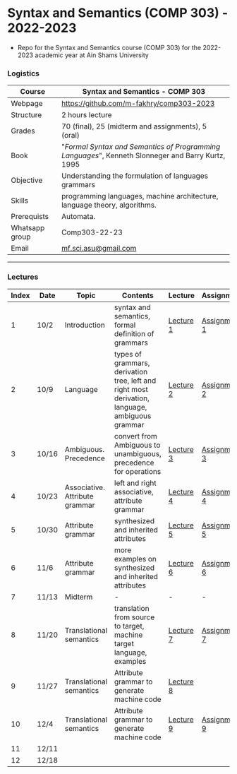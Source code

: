 # Syntax and Semantics (COMP 303) - 2022-2023

- Repo for the Syntax and Semantics course (COMP 303) for the 2022-2023 academic year at Ain Shams University

### Logistics

Course | Syntax and Semantics - COMP 303
---|----
Webpage| https://github.com/m-fakhry/comp303-2023
Structure | 2 hours lecture
Grades | 70 (final), 25 (midterm and assignments), 5 (oral)
Book | "_Formal Syntax and Semantics of Programming Languages_", Kenneth Slonneger and Barry Kurtz, 1995
Objective | Understanding the formulation of languages grammars
Skills | programming languages, machine architecture, language theory, algorithms.
Prerequists | Automata.
Whatsapp group | Comp303-22-23
Email| mf.sci.asu@gmail.com


---

### Lectures

Index | Date |Topic | Contents | Lecture | Assignment
---|---|---|---|---|---
1 | 10/2 | Introduction | syntax and semantics, formal definition of grammars | [Lecture 1](Lectures/lec1.md) | [Assignment 1](Assignments/assignment1.md)
2 | 10/9 | Language | types of grammars, derivation tree, left and right most derivation, language, ambiguous grammar | [Lecture 2](Lectures/lec2.md) | [Assignment 2](Assignments/assignment2.md)
3 | 10/16 | Ambiguous. Precedence | convert from Ambiguous to unambiguous, precedence for operations  | [Lecture 3](Lectures/lec3.md) | [Assignment 3](Assignments/assignment3.md)
4 | 10/23 | Associative. Attribute grammar | left and right associative, attribute grammar | [Lecture 4](Lectures/lec4.md) | [Assignment 4](Assignments/assignment4.md)
5 | 10/30 | Attribute grammar | synthesized and inherited attributes | [Lecture 5](Lectures/lec5.md) | [Assignment 5](Assignments/assignment5.md)
6 | 11/6 | Attribute grammar | more examples on synthesized and inherited attributes | [Lecture 6](Lectures/lec6.md) | [Assignment 6](Assignments/assignment6.md)
7 | 11/13 | Midterm | - | - | - |
8 | 11/20 | Translational semantics | translation from source to target, machine target language, examples | [Lecture 7](Lectures/lec7.md) | [Assignment 7](Assignments/assignment7.md)
9 | 11/27 | Translational semantics | Attribute grammar to generate machine code | [Lecture 8](Lectures/lec8.md) |
10 | 12/4 | Translational semantics |  Attribute grammar to generate machine code | [Lecture 9](Lectures/lec9.md) | [Assignment 9](Assignments/assignment9.md)
11 | 12/11 | | | |
12 | 12/18 | | | |
